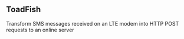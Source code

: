ToadFish
--------


Transform SMS messages received on an LTE modem into HTTP POST requests to an online server
